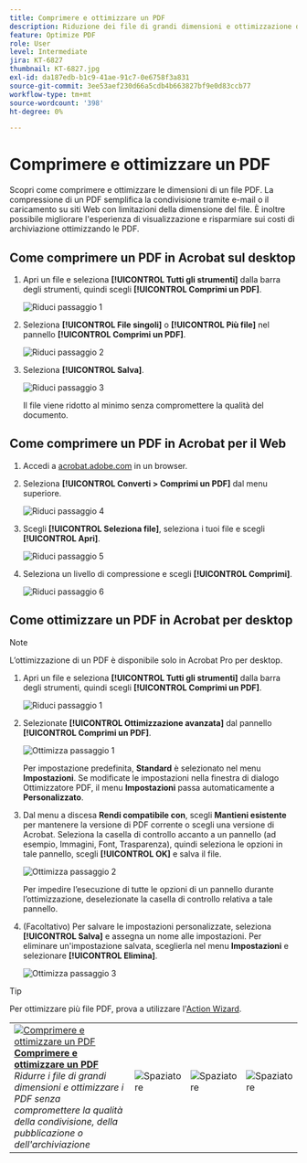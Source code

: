 ```yaml
---
title: Comprimere e ottimizzare un PDF
description: Riduzione dei file di grandi dimensioni e ottimizzazione dei PDF senza compromettere la qualità della condivisione, della pubblicazione o dell'archiviazione
feature: Optimize PDF
role: User
level: Intermediate
jira: KT-6827
thumbnail: KT-6827.jpg
exl-id: da187edb-b1c9-41ae-91c7-0e6758f3a831
source-git-commit: 3ee53aef230d66a5cdb4b663827bf9e0d83ccb77
workflow-type: tm+mt
source-wordcount: '398'
ht-degree: 0%

---
```


# Comprimere e ottimizzare un PDF

Scopri come comprimere e ottimizzare le dimensioni di un file PDF. La compressione di un PDF semplifica la condivisione tramite e-mail o il caricamento su siti Web con limitazioni della dimensione del file. È inoltre possibile migliorare l&#39;esperienza di visualizzazione e risparmiare sui costi di archiviazione ottimizzando le PDF.

## Come comprimere un PDF in Acrobat sul desktop

1. Apri un file e seleziona **[!UICONTROL Tutti gli strumenti]** dalla barra degli strumenti, quindi scegli **[!UICONTROL Comprimi un PDF]**.

   ![Riduci passaggio 1](../assets/Reduce_1.png)

1. Seleziona **[!UICONTROL File singoli]** o **[!UICONTROL Più file]** nel pannello **[!UICONTROL Comprimi un PDF]**.

   ![Riduci passaggio 2](../assets/Reduce_2.png)

1. Seleziona **[!UICONTROL Salva]**.

   ![Riduci passaggio 3](../assets/Reduce_3.png)

   Il file viene ridotto al minimo senza compromettere la qualità del documento.


## Come comprimere un PDF in Acrobat per il Web

1. Accedi a [acrobat.adobe.com](https://acrobat.adobe.com/it/it/) in un browser.

1. Seleziona **[!UICONTROL Converti > Comprimi un PDF]** dal menu superiore.

   ![Riduci passaggio 4](../assets/Reduce_4.png)

1. Scegli **[!UICONTROL Seleziona file]**, seleziona i tuoi file e scegli **[!UICONTROL Apri]**.

   ![Riduci passaggio 5](../assets/Reduce_5.png)

1. Seleziona un livello di compressione e scegli **[!UICONTROL Comprimi]**.

   ![Riduci passaggio 6](../assets/Reduce_6.png)

## Come ottimizzare un PDF in Acrobat per desktop

>[!NOTE]
>
>L’ottimizzazione di un PDF è disponibile solo in Acrobat Pro per desktop.

1. Apri un file e seleziona **[!UICONTROL Tutti gli strumenti]** dalla barra degli strumenti, quindi scegli **[!UICONTROL Comprimi un PDF]**.

   ![Riduci passaggio 1](../assets/Reduce_1.png)

1. Selezionate **[!UICONTROL Ottimizzazione avanzata]** dal pannello **[!UICONTROL Comprimi un PDF]**.

   ![Ottimizza passaggio 1](../assets/Optimize_1.png)

   Per impostazione predefinita, **Standard** è selezionato nel menu **Impostazioni**. Se modificate le impostazioni nella finestra di dialogo Ottimizzatore PDF, il menu **Impostazioni** passa automaticamente a **Personalizzato**.

1. Dal menu a discesa **Rendi compatibile con**, scegli **Mantieni esistente** per mantenere la versione di PDF corrente o scegli una versione di Acrobat. Seleziona la casella di controllo accanto a un pannello (ad esempio, Immagini, Font, Trasparenza), quindi seleziona le opzioni in tale pannello, scegli **[!UICONTROL OK]** e salva il file.

   ![Ottimizza passaggio 2](../assets/Optimize_2.png)

   Per impedire l’esecuzione di tutte le opzioni di un pannello durante l’ottimizzazione, deselezionate la casella di controllo relativa a tale pannello.

1. (Facoltativo) Per salvare le impostazioni personalizzate, seleziona **[!UICONTROL Salva]** e assegna un nome alle impostazioni. Per eliminare un&#39;impostazione salvata, sceglierla nel menu **Impostazioni** e selezionare **[!UICONTROL Elimina]**.

   ![Ottimizza passaggio 3](../assets/Optimize_3.png)

>[!TIP]
>
>Per ottimizzare più file PDF, prova a utilizzare l&#39;[Action Wizard](../advanced-tasks/action.md).

<table style="table-layout:fixed">
  <td>
    <a href="reduce.md">
      <img alt="Comprimere e ottimizzare un PDF" src="../assets/reduce.png" />
    </a>
    <div>
    <a href="reduce.md"><strong>Comprimere e ottimizzare un PDF</strong></a>
    </div>
    <em>Ridurre i file di grandi dimensioni e ottimizzare i PDF senza compromettere la qualità della condivisione, della pubblicazione o dell'archiviazione</em>
    <br>
  </td>
  <td>
        <img alt="Spaziatore" src="../assets/Whitespacer.png" />
        <div>
        <br>
      </td>
    <td>
        <img alt="Spaziatore" src="../assets/Whitespacer.png" />
        <div>
        <br>
    </td>
    <td>
        <img alt="Spaziatore" src="../assets/Whitespacer.png" />
        <div>
        <br>
    </td>
</tr>
</table>